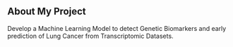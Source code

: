 ## About My Project


Develop a Machine Learning Model to detect Genetic Biomarkers and early prediction of Lung Cancer from Transcriptomic Datasets.



